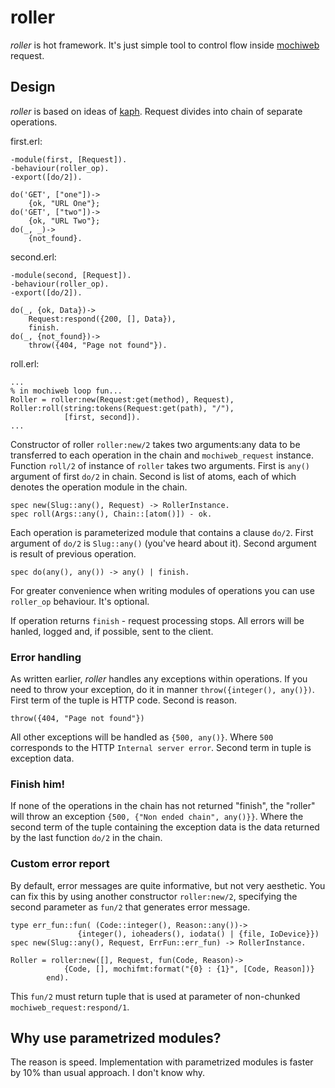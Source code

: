 # roller

*roller* is hot framework. It's just simple tool to control flow inside 
[mochiweb](https://github.com/mochi/mochiweb) request.

## Design

*roller* is based on ideas of [kaph](https://github.com/akaspin/kaph). Request 
divides into chain of separate operations. 

first.erl:
    
    -module(first, [Request]).
    -behaviour(roller_op).
    -export([do/2]).
    
    do('GET', ["one"])->
        {ok, "URL One"};
    do('GET', ["two"])->
        {ok, "URL Two"};
    do(_, _)->
        {not_found}.
        
second.erl:

    -module(second, [Request]).
    -behaviour(roller_op).
    -export([do/2]).
    
    do(_, {ok, Data})->
        Request:respond({200, [], Data}),
        finish.
    do(_, {not_found})->
        throw({404, "Page not found"}).
        
roll.erl:

    ...
    % in mochiweb loop fun...
    Roller = roller:new(Request:get(method), Request),
    Roller:roll(string:tokens(Request:get(path), "/"), 
                [first, second]).
    ...

Constructor of roller `roller:new/2` takes two arguments:any data to be 
transferred to each operation in the chain and `mochiweb_request` 
instance. Function `roll/2` of instance of `roller` takes two arguments. First 
is `any()` argument of first `do/2` in chain. Second is list of atoms, each of 
which denotes the operation module in the chain.

    spec new(Slug::any(), Request) -> RollerInstance.
    spec roll(Args::any(), Chain::[atom()]) - ok.
    
Each operation is parameterized module that contains a clause `do/2`. First 
argument of `do/2` is `Slug::any()` (you've heard about it). Second argument 
is result of previous operation.  

    spec do(any(), any()) -> any() | finish.

For greater convenience when writing modules of operations you can use 
`roller_op` behaviour. It's optional.


If operation returns `finish` - request processing stops. All errors will be 
hanled, logged and, if possible, sent to the client. 

### Error handling

As written earlier, *roller* handles any exceptions within operations. If you 
need to throw your exception, do it in manner `throw({integer(), any()})`. 
First term of the tuple is HTTP code. Second is reason.

    throw({404, "Page not found"})

All other exceptions will be handled as `{500, any()}`. Where `500` corresponds 
to the HTTP `Internal server error`. Second term in tuple is exception data.

### Finish him!

If none of the operations in the chain has not returned "finish", the "roller" 
will throw an exception `{500, {"Non ended chain", any()}}`. Where the second 
term of the tuple containing the exception data is the data returned by the 
last function `do/2` in the chain.

### Custom error report

By default, error messages are quite informative, but not very aesthetic. 
You can fix this by using another constructor `roller:new/2`, specifying the 
second parameter as `fun/2` that generates error message.

    type err_fun::fun( (Code::integer(), Reason::any())->
                   {integer(), ioheaders(), iodata() | {file, IoDevice}}) 
    spec new(Slug::any(), Request, ErrFun::err_fun) -> RollerInstance.
    
    Roller = roller:new([], Request, fun(Code, Reason)-> 
                {Code, [], mochifmt:format("{0} : {1}", [Code, Reason])}
            end).

This `fun/2` must return tuple that is used at parameter of non-chunked 
`mochiweb_request:respond/1`.

## Why use parametrized modules?

The reason is speed. Implementation with parametrized modules is faster by 
10% than usual approach. I don't know why.


    